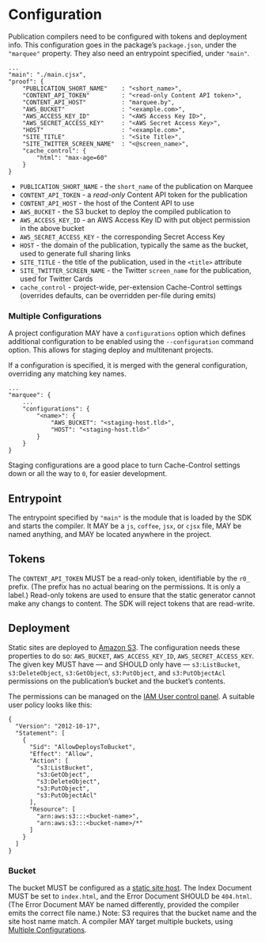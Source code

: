 # Configuration

Publication compilers need to be configured with tokens and deployment info.
This configuration goes in the package’s `package.json`, under the `"marquee"`
property. They also need an entrypoint specified, under `"main"`.

    ...
    "main": "./main.cjsx",
    "proof": {
        "PUBLICATION_SHORT_NAME"    : "<short_name>",
        "CONTENT_API_TOKEN"         : "<read-only Content API token>",
        "CONTENT_API_HOST"          : "marquee.by",
        "AWS_BUCKET"                : "<example.com>",
        "AWS_ACCESS_KEY_ID"         : "<AWS Access Key ID>",
        "AWS_SECRET_ACCESS_KEY"     : "<AWS Secret Access Key>",
        "HOST"                      : "<example.com>",
        "SITE_TITLE"                : "<Site Title>",
        "SITE_TWITTER_SCREEN_NAME"  : "<@screen_name>",
        "cache_control": {
            "html": "max-age=60"
        }
    }

* `PUBLICATION_SHORT_NAME` - the `short_name` of the publication on Marquee
* `CONTENT_API_TOKEN` - a _read-only_ Content API token for the publication
* `CONTENT_API_HOST` - the host of the Content API to use
* `AWS_BUCKET` - the S3 bucket to deploy the compiled publication to
* `AWS_ACCESS_KEY_ID` - an AWS Access Key ID with put object permission in the above bucket
* `AWS_SECRET_ACCESS_KEY` - the corresponding Secret Access Key
* `HOST` - the domain of the publication, typically the same as the bucket, used to generate full sharing links
* `SITE_TITLE` - the title of the publication, used in the `<title>` attribute
* `SITE_TWITTER_SCREEN_NAME` - the Twitter `screen_name` for the publication, used for Twitter Cards
* `cache_control` - project-wide, per-extension Cache-Control settings (overrides defaults, can be overridden per-file during emits)


### Multiple Configurations

A project configuration MAY have a `configurations` option which defines
additional configuration to be enabled using the `--configuration` command
option. This allows for staging deploy and multitenant projects.

If a configuration is specified, it is merged with the general configuration,
overriding any matching key names.

    ...
    "marquee": {
        ...
        "configurations": {
            "<name>": {
                "AWS_BUCKET": "<staging-host.tld>",
                "HOST": "<staging-host.tld>"
            }
        }
    }

Staging configurations are a good place to turn Cache-Control settings down
or all the way to `0`, for easier development.


## Entrypoint

The entrypoint specified by `"main"` is the module that is loaded by the SDK
and starts the compiler. It MAY be a `js`, `coffee`, `jsx`, or `cjsx` file,
MAY be named anything, and MAY be located anywhere in the project.



## Tokens

The `CONTENT_API_TOKEN` MUST be a read-only token, identifiable by the `r0_`
prefix. (The prefix has no actual bearing on the permissions. It is only a
label.) Read-only tokens are used to ensure that the static generator cannot
make any changs to content. The SDK will reject tokens that are read-write.



## Deployment

Static sites are deployed to [Amazon S3][s3]. The configuration needs these
properties to do so: `AWS_BUCKET`, `AWS_ACCESS_KEY_ID`,
`AWS_SECRET_ACCESS_KEY`. The given key MUST have — and SHOULD only have —
`s3:ListBucket`, `s3:DeleteObject`, `s3:GetObject`, `s3:PutObject`, and
`s3:PutObjectAcl` permissions on the publication’s bucket and the bucket’s
contents.

The permissions can be managed on the [IAM User control panel][iam]. A
suitable user policy looks like this:

    {
      "Version": "2012-10-17",
      "Statement": [
        {
          "Sid": "AllowDeploysToBucket",
          "Effect": "Allow",
          "Action": [
            "s3:ListBucket",
            "s3:GetObject",
            "s3:DeleteObject",
            "s3:PutObject",
            "s3:PutObjectAcl"
          ],
          "Resource": [
            "arn:aws:s3:::<bucket-name>",
            "arn:aws:s3:::<bucket-name>/*"
          ]
        }
      ]
    }


### Bucket

The bucket MUST be configured as a [static site host][static-hosting]. The
Index Document MUST be set to `index.html`, and the Error Document SHOULD be
`404.html`. (The Error Document MAY be named differently, provided the
compiler emits the correct file name.) Note: S3 requires that the bucket name
and the site host name match. A compiler MAY target multiple buckets, using
[Multiple Configurations](./#multiple-configurations).

[s3]: http://aws.amazon.com/s3/
[iam]: https://console.aws.amazon.com/iam/home?#users
[static-hosting]: http://docs.aws.amazon.com/AmazonS3/latest/dev/WebsiteHosting.html